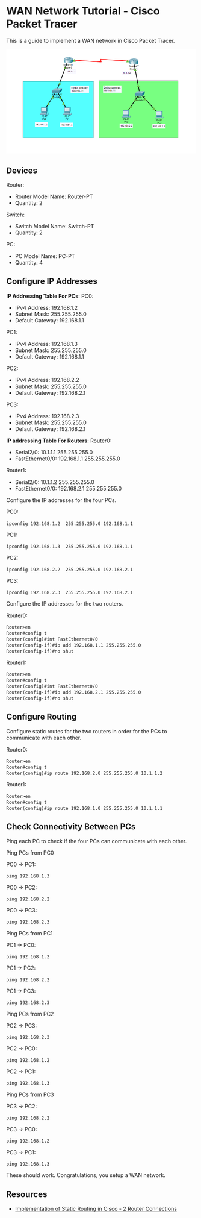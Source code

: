 # WAN Network Tutorial - Cisco Packet Tracer

This is a guide to implement a WAN network in Cisco Packet Tracer.

![](./images/WAN_Network-Cisco_Packet_Tracer.PNG)

## Devices

Router:
- Router Model Name: Router-PT
- Quantity: 2

Switch:
- Switch Model Name: Switch-PT
- Quantity: 2

PC:
- PC Model Name: PC-PT
- Quantity: 4

## Configure IP Addresses
**IP Addressing Table For PCs**:
PC0:
- IPv4 Address: 192.168.1.2
- Subnet Mask: 255.255.255.0
- Default Gateway: 192.168.1.1

PC1:
- IPv4 Address: 192.168.1.3
- Subnet Mask: 255.255.255.0
- Default Gateway: 192.168.1.1

PC2:
- IPv4 Address: 192.168.2.2
- Subnet Mask: 255.255.255.0
- Default Gateway: 192.168.2.1

PC3:
- IPv4 Address: 192.168.2.3
- Subnet Mask: 255.255.255.0
- Default Gateway: 192.168.2.1

**IP addressing Table For Routers**:
Router0:
- Serial2/0: 10.1.1.1 255.255.255.0
- FastEthernet0/0: 192.168.1.1 255.255.255.0

Router1:
- Serial2/0: 10.1.1.2 255.255.255.0
- FastEthernet0/0: 192.168.2.1 255.255.255.0

Configure the IP addresses for the four PCs.

PC0:
```
ipconfig 192.168.1.2  255.255.255.0 192.168.1.1
```

PC1:
```
ipconfig 192.168.1.3  255.255.255.0 192.168.1.1
```

PC2:
```
ipconfig 192.168.2.2  255.255.255.0 192.168.2.1
```

PC3:
```
ipconfig 192.168.2.3  255.255.255.0 192.168.2.1
```

Configure the IP addresses for the two routers.

Router0:
```
Router>en  
Router#config t 
Router(config)#int FastEthernet0/0
Router(config-if)#ip add 192.168.1.1 255.255.255.0  
Router(config-if)#no shut
```

Router1:
```
Router>en  
Router#config t 
Router(config)#int FastEthernet0/0
Router(config-if)#ip add 192.168.2.1 255.255.255.0  
Router(config-if)#no shut
```

## Configure Routing 
Configure static routes for the two routers in order for the PCs to communicate with each other.

Router0:
```
Router>en  
Router#config t 
Router(config)#ip route 192.168.2.0 255.255.255.0 10.1.1.2
```

Router1:
```
Router>en  
Router#config t 
Router(config)#ip route 192.168.1.0 255.255.255.0 10.1.1.1
```

## Check Connectivity Between PCs
Ping each PC to check if the four PCs can communicate with each other.

Ping PCs from PC0

PC0 -> PC1:
```
ping 192.168.1.3
```

PC0 -> PC2:
```
ping 192.168.2.2
```

PC0 -> PC3:
```
ping 192.168.2.3
```

Ping PCs from PC1

PC1 -> PC0:
```
ping 192.168.1.2
```

PC1 -> PC2:
```
ping 192.168.2.2
```

PC1 -> PC3:
```
ping 192.168.2.3
```

Ping PCs from PC2

PC2 -> PC3:
```
ping 192.168.2.3
```

PC2 -> PC0:
```
ping 192.168.1.2
```

PC2 -> PC1:
```
ping 192.168.1.3
```

Ping PCs from PC3

PC3 -> PC2:
```
ping 192.168.2.2
```

PC3 -> PC0:
```
ping 192.168.1.2
```

PC3 -> PC1:
```
ping 192.168.1.3
```

These should work. Congratulations, you setup a WAN network.

## Resources
- [Implementation of Static Routing in Cisco - 2 Router Connections](https://www.geeksforgeeks.org/computer-networks/implementation-of-static-routing-in-cisco-2-router-connections/)

